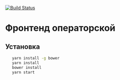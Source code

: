 [![Build Status](https://travis-ci.org/BrandyMint/kiosk-operator-static-v2.svg?branch=master)](https://travis-ci.org/BrandyMint/kiosk-operator-static-v2)

# Фронтенд операторской
## Установка
```bash
   yarn install -g bower
   yarn install
   bower install
   yarn start
```

